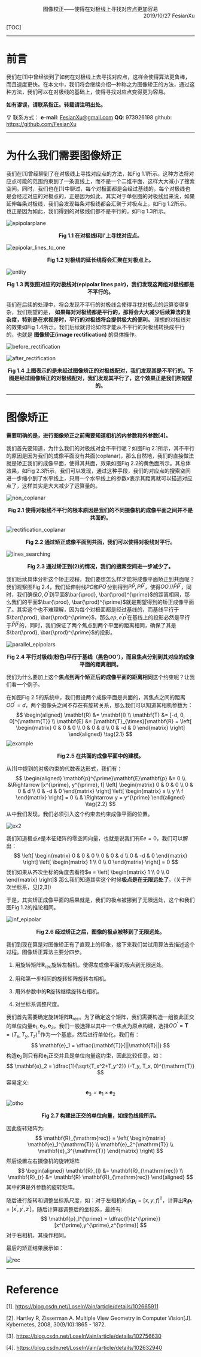 <div align='center'>
    图像校正——使得在对极线上寻找对应点更加容易
</div>

<div align='right'>
    2019/10/27 FesianXu
</div>

[TOC]

-----

# 前言

我们在[1]中曾经谈到了如何在对极线上去寻找对应点，这样会使得算法更鲁棒，而且速度更快。在本文中，我们将会继续介绍一种称之为图像矫正的方法，通过这种方法，我们可以在对极线的基础上，使得寻找对应点变得更为容易。

**如有谬误，请联系指正。转载请注明出处。**

 $\nabla$ 联系方式：
**e-mail**: [FesianXu@gmail.com](mailto:FesianXu@gmail.com)
**QQ**: 973926198
github: https://github.com/FesianXu 

----

# 为什么我们需要图像矫正

我们在[1]曾经聊到了在对极线上寻找对应点的方法，如Fig 1.1所示。这种方法将对应点可能的范围约束到了一条直线上，而不是一个二维平面，这样大大减小了搜索空间。同时，我们也在[1]中聊过，每个对极面都是会经过基线的，每个对极线也是会经过对应的对极点的，正是因为如此，其实对于单张图的对极线组来说，如果延伸每条对极线，我们会发现每条对极线都会汇聚于对极点上，如Fig 1.2所示。也正是因为如此，我们得到的对极线们都不是平行的，如Fig 1.3所示。

![epipolarplane][epipolarplane]

<div align='center'>
    <b>
        Fig 1.1 在对极线l和l'上寻找对应点。
    </b>
</div>



![epipolar_lines_to_one][epipolar_lines_to_one]

<div align='center'>
    <b>
        Fig 1.2 对极线的延长线将会汇聚在对极点上。
    </b>
</div>



![entity][entity]

<div align='center'>
    <b>
        Fig 1.3 两张图对应的对极线对(epipolar lines pair)，我们发现这两组对极线都是不平行的。
    </b>
</div>

我们在后续的处理中，将会发现不平行的对极线会使得寻找对极点的运算变得复杂，我们期望的是， **如果每对对极线都是平行的，那将会大大减少后续算法的复杂度，特别是在求视差时，平行的对极线将会提供极大的便利。** 理想的对极线对的效果如Fig 1.4所示。我们后续就讨论如何才能从不平行的对极线转换成平行的，也就是  **图像矫正(image rectification)** 的具体操作。

![before_rectification][before_rectification]

![after_rectification][after_rectification]

<div align='center'>
    <b>
        Fig 1.4 上图表示的是未经过图像矫正的对极线配对，我们发现其是不平行的。下图是经过图像矫正的对极线配对，我们发现其平行了，这个效果正是我们所期望的。
    </b>
</div>



----

# 图像矫正

**需要明确的是，进行图像矫正之前需要知道相机的内参数和外参数[4]。**

我们首先要知道，为什么我们的对极线对会不平行呢？如图Fig 2.1所示，其不平行的原因是因为我们的成像平面没有共面(coplanar)，那么自然地，我们的直接做法就是矫正我们的成像平面，使得其共面，效果如图Fig 2.2的黄色面所示。其总体效果，如Fig 2.3所示，我们可以发现，通过这种手段，我们的对应点的搜索空间进一步缩小到了水平线上，只用一个水平线上的参数$x$表示其距离就可以描述对应点了，这样其实是大大减少了运算量的。

![non_coplanar][non_coplanar]

<div align='center'>
    <b>
        Fig 2.1 使得对极线不平行的根本原因是我们的不同摄像机的成像平面之间并不是共面的。
    </b>
</div>

![rectification_coplanar][rectification_coplanar]

<div align='center'>
    <b>
        Fig 2.2 通过矫正成像平面到共面，我们可以使得对极线对平行。
    </b>
</div>

![lines_searching][lines_searching]

<div align='center'>
    <b>
        Fig 2.3 通过矫正到(2)的情况，我们的搜索空间进一步减少了。
    </b>
</div>



我们后续具体分析这个矫正过程，我们要想怎么样才能将成像平面矫正到共面呢？我们观察图Fig 2.4，我们延伸射线$PO$和$PO^{\prime}$分别得到$P\bar{P}, P\bar{P}^{\prime}$，使得$OO^{\prime} // \bar{P}\bar{P}^{\prime}$，同时，我们确保$O, O^{\prime}$到平面$\bar{\prod}, \bar{\prod}^{\prime}$的距离相同，那么我们的平面$\bar{\prod}, \bar{\prod}^{\prime}$就是期望得到的矫正成像平面了。其实这个也不难理解，因为每个对极面都是经过基线的，而基线平行于$\bar{\prod}, \bar{\prod}^{\prime}$，那么$ep,e^{\prime}p^{\prime}$在基线上的投影必然是平行于$\bar{P}\bar{P}^{\prime}$的，同时，我们保证了两个焦点到两个平面的距离相同，确保了其是$\bar{\prod}, \bar{\prod}^{\prime}$的投影。

![parallel_epipolars][parallel_epipolars]

<div align='center'>
    <b>
        Fig 2.4 平行对极线(粉色)平行于基线（黑色OO'），而且焦点分别到其对应的成像平面的距离相同。
    </b>
</div>

我们为什么要加上这个**焦点到两个矫正后的成像平面的距离相同**这个约束呢？让我们看一个例子。

在如图Fig 2.5的系统中，我们假设两个成像平面是共面的，其焦点之间的距离$OO^{\prime} = d$，两个摄像头之间不存在有旋转关系，那么我们可以知道其相机参数为：
$$
\begin{aligned}
\mathbf{R} &= \mathbf{I} \\
\mathbf{T} &= [-d, 0, 0]^{\mathrm{T}} \\
\mathbf{E} &= [\mathbf{T}_{\times}]\mathbf{R} = 
\left[
\begin{matrix}
0 & 0 & 0 \\
0 & 0 & d \\
0 & -d & 0 
\end{matrix}
\right]
\end{aligned}
\tag{2.1}
$$
![example][example]

<div align='center'>
    <b>
        Fig 2.5 在共面的成像平面中的建模。
    </b>
</div>

从[1]中提到的对极约束的代数表达形式，我们有：
$$
\begin{aligned}
\mathbf{p}^{\prime}\mathbf{E}\mathbf{p} &= 0 \\
&\Rightarrow 
[x^{\prime}, y^{\prime}, f] 
\left[
\begin{matrix}
0 & 0 & 0 \\
0 & 0 & d \\
0 & -d & 0
\end{matrix}
\right]
\left[
\begin{matrix}
x \\
y \\
f
\end{matrix}
\right] = 0 \\
& \Rightarrow y = y^{\prime}
\end{aligned}
\tag{2.2}
$$
从中我们发现，我们必须引入这个约束去约束成像平面的位置。

![ex2][ex2]



我们知道极点$e$是本征矩阵的零空间向量，也就是说我们有$\mathbf{E}e = 0$，我们可以解出：
$$
\left[
\begin{matrix}
0 & 0 & 0 \\
0 & 0 & d \\
0 & -d & 0
\end{matrix}
\right] 
\left[
\begin{matrix}
1 \\
0 \\
0
\end{matrix}
\right] = 0
$$
我们如果从齐次坐标的角度去看待$e = \left[
\begin{matrix}
1 \\
0 \\
0
\end{matrix}
\right]$ 那么我们知道其实这个时候**极点是在无限远处了**。(关于齐次坐标系，见[2,3])

于是，其实矫正成像平面的后果就是，我们的极点被挪到了无限远处，这个和我们图Fig 1.2的推论相同。



![inf_epipolar][inf_epipolar]

<div align='center'>
    <b>
        Fig 2.6 经过矫正之后，图像的极点被移到了无限远处。
    </b>
</div>

我们到现在算是对图像矫正有了直观上的印象，接下来我们尝试用算法去描述这个过程。图像矫正算法主要分四步。

1. 用旋转矩阵$\mathbf{R}_{\mathrm{rec}}$旋转左相机，使得左成像平面的极点到无限远处。

2. 用和第一步相同的旋转矩阵旋转右相机。

3. 用外参数中的$\mathbf{R}$旋转继续旋转右相机。

4. 对坐标系调整尺度。

我们首先需要确定旋转矩阵$\mathbf{R}_{\mathrm{rec}}$。为了确定这个矩阵，我们需要构造一组彼此正交的单位向量$\mathbf{e}_1, \mathbf{e}_2, \mathbf{e}_3$。我们一般选择以其中一个焦点为原点构建，选择$OO^{\prime} = \mathbf{T} = (T_x, T_y, T_z)^{\mathrm{T}}$作为一个基底，然后进行单位化，我们有：
$$
\mathbf{e}_1 = \dfrac{\mathbf{T}}{||\mathbf{T}||}
$$
构造$\mathbf{e}_2$则只有和$\mathbf{e}_1$正交并且是单位向量这约束，因此比较任意，如：
$$
\mathbf{e}_2 = \dfrac{1}{\sqrt{T_x^2+T_y^2}} (-T_y, T_x, 0)^{\mathrm{T}}
$$
容易定义:
$$
\mathbf{e}_3 = \mathbf{e}_1 \times \mathbf{e}_2
$$
![otho][otho]

<div align='center'>
    <b>
        Fig 2.7 构建出正交的单位向量，如绿色线段所示。
    </b>
</div>

因此旋转矩阵为:
$$
\mathbf{R}_{\mathrm{rec}} = 
\left(
\begin{matrix}
\mathbf{e}_1^{\mathrm{T}} \\ 
\mathbf{e}_2^{\mathrm{T}} \\
\mathbf{e}_3^{\mathrm{T}}
\end{matrix}
\right)
$$
然后设置左右摄像机的旋转矩阵
$$
\begin{aligned}
\mathbf{R}_{l} &= \mathbf{R}_{\mathrm{rec}} \\
\mathbf{R}_{r} &= \mathbf{R} \mathbf{R}_{\mathrm{rec}}
\end{aligned}
$$
其中的$\mathbf{R}$是外参数的旋转矩阵。

随后进行旋转和调整坐标系尺度，如：对于左相机的点$\mathbf{p}_l = [x,y,f]^{\mathrm{T}}$，计算出$\mathbf{R}_l \mathbf{p}_l = [x^{\prime},y^{\prime},z^{\prime}]$，随后计算器调整后的坐标系，最终有:
$$
\mathbf{p}_l^{\prime} = \dfrac{f}{z^{\prime}} [x^{\prime},y^{\prime},z^{\prime}]
$$
对于右相机，其操作相同。

最后的矫正结果展示如：

![rec][rec]







----

# Reference

[1].  https://blog.csdn.net/LoseInVain/article/details/102665911 

[2].  Hartley R, Zisserman A. Multiple View Geometry in Computer Vision[J]. Kybernetes, 2008, 30(9/10):1865 - 1872.

[3].  https://blog.csdn.net/LoseInVain/article/details/102756630 

[4].  https://blog.csdn.net/LoseInVain/article/details/102632940 





[epipolarplane]: ./imgs/epipolarplane.jpg
[entity]: ./imgs/entity.jpg
[epipolar_lines_to_one]: ./imgs/epipolar_lines_to_one.png
[before_rectification]: ./imgs/before_rectification.jpg
[after_rectification]: ./imgs/after_rectification.jpg
[non_coplanar]: ./imgs/non_coplanar.jpg
[rectification_coplanar]: ./imgs/rectification_coplanar.jpg
[lines_searching]: ./imgs/lines_searching.jpg
[parallel_epipolars]: ./imgs/parallel_epipolars.jpg

[example]: ./imgs/example.png

[ex2]: ./imgs/ex2.jpg
[inf_epipolar]: ./imgs/inf_epipolar.jpg
[otho]: ./imgs/otho.png

[rec]: ./imgs/rec.jpg





